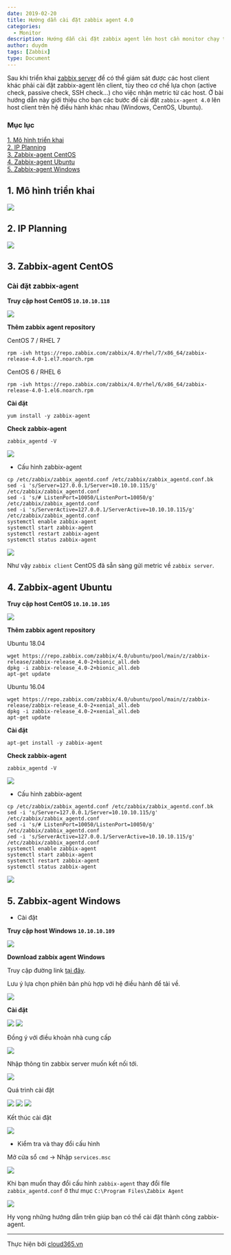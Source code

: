 ```yaml
---
date: 2019-02-20
title: Hướng dẫn cài đặt zabbix agent 4.0
categories:
  - Monitor
description: Hướng dẫn cài đặt zabbix agent lên host cần monitor chạy trên các hệ điều hành Centos, Ubuntu, Linux.
author: duydm
tags: [Zabbix]
type: Document
---
```


Sau khi triển khai <a href="https://blog.cloud365.vn/monitor/cai-dat-zabbix-4-lts-tren-centos7/" target="_blank">zabbix server</a> để có thể giám sát được các host client khác phải cài đặt zabbix-agent lên client, tùy theo cơ chế lựa chọn (active check, passive check, SSH check...) cho việc nhận metric từ các host. Ở bài hướng dẫn này giới thiệu cho bạn các bước để cài đặt `zabbix-agent 4.0` lên host client trên hệ điều hành khác nhau (Windows, CentOS, Ubuntu).

### Mục lục

[1. Mô hình triển khai](#mohinh)<br>
[2. IP Planning](#planning)<br>
[3. Zabbix-agent CentOS](#centos)<br>
[4. Zabbix-agent Ubuntu](#ubuntu)<br>
[5. Zabbix-agent Windows](#windows)<br>

<a name="mohinh"></a>
## 1. Mô hình triển khai

![](/images/img-agent-zabbix/topo-agent.png)

<a name="planning"></a>
## 2. IP Planning

![](/images/img-agent-zabbix/Screenshot_978.png)

<a name="centos"></a>
## 3. Zabbix-agent CentOS

### Cài đặt zabbix-agent

**Truy cập host CentOS `10.10.10.118`**

![](/images/img-agent-zabbix/Screenshot_980.png)

**Thêm zabbix agent repository**

CentOS 7 / RHEL 7

```
rpm -ivh https://repo.zabbix.com/zabbix/4.0/rhel/7/x86_64/zabbix-release-4.0-1.el7.noarch.rpm
```

CentOS 6 / RHEL 6

```
rpm -ivh https://repo.zabbix.com/zabbix/4.0/rhel/6/x86_64/zabbix-release-4.0-1.el6.noarch.rpm
```

**Cài đặt**

```
yum install -y zabbix-agent
```

**Check zabbix-agent**

```
zabbix_agentd -V
```
![](/images/img-agent-zabbix/Screenshot_981.png)

+ Cấu hình zabbix-agent

```
cp /etc/zabbix/zabbix_agentd.conf /etc/zabbix/zabbix_agentd.conf.bk
sed -i 's/Server=127.0.0.1/Server=10.10.10.115/g' /etc/zabbix/zabbix_agentd.conf
sed -i 's/# ListenPort=10050/ListenPort=10050/g' /etc/zabbix/zabbix_agentd.conf
sed -i 's/ServerActive=127.0.0.1/ServerActive=10.10.10.115/g' /etc/zabbix/zabbix_agentd.conf
systemctl enable zabbix-agent
systemctl start zabbix-agent
systemctl restart zabbix-agent
systemctl status zabbix-agent
```

![](/images/img-agent-zabbix/Screenshot_982.png)

Như vậy `zabbix client` CentOS đã sẵn sàng gửi metric về `zabbix server`.

<a name="ubuntu"></a>
## 4. Zabbix-agent Ubuntu

**Truy cập host CentOS `10.10.10.105`**

![](/images/img-agent-zabbix/Screenshot_983.png)

**Thêm zabbix agent repository**

Ubuntu 18.04

```
wget https://repo.zabbix.com/zabbix/4.0/ubuntu/pool/main/z/zabbix-release/zabbix-release_4.0-2+bionic_all.deb
dpkg -i zabbix-release_4.0-2+bionic_all.deb
apt-get update
```

Ubuntu 16.04

```
wget https://repo.zabbix.com/zabbix/4.0/ubuntu/pool/main/z/zabbix-release/zabbix-release_4.0-2+xenial_all.deb
dpkg -i zabbix-release_4.0-2+xenial_all.deb
apt-get update
```

**Cài đặt**

```
apt-get install -y zabbix-agent
```

**Check zabbix-agent**

```
zabbix_agentd -V
```
![](/images/img-agent-zabbix/Screenshot_984.png)

+ Cấu hình zabbix-agent

```
cp /etc/zabbix/zabbix_agentd.conf /etc/zabbix/zabbix_agentd.conf.bk
sed -i 's/Server=127.0.0.1/Server=10.10.10.115/g' /etc/zabbix/zabbix_agentd.conf
sed -i 's/# ListenPort=10050/ListenPort=10050/g' /etc/zabbix/zabbix_agentd.conf
sed -i 's/ServerActive=127.0.0.1/ServerActive=10.10.10.115/g' /etc/zabbix/zabbix_agentd.conf
systemctl enable zabbix-agent
systemctl start zabbix-agent
systemctl restart zabbix-agent
systemctl status zabbix-agent
```

![](/images/img-agent-zabbix/Screenshot_985.png)

<a name="windows"></a>
## 5. Zabbix-agent Windows

+ Cài đặt

**Truy cập host Windows `10.10.10.109`**

![](/images/img-agent-zabbix/Screenshot_990.png)

**Download zabbix agent Windows**

Truy cập đường link <a href="http://www.suiviperf.com/zabbix/old/" target="_blank">tại đây</a>.

Lưu ý lựa chọn phiên bản phù hợp với hệ điều hành để tải về.

![](/images/img-agent-zabbix/Screenshot_988.png)


**Cài đặt**

![](/images/img-agent-zabbix/Screenshot_991.png)
![](/images/img-agent-zabbix/Screenshot_992.png)

Đồng ý với điều khoản nhà cung cấp

![](/images/img-agent-zabbix/Screenshot_993.png)

Nhập thông tin zabbix server muốn kết nối tới.

![](/images/img-agent-zabbix/Screenshot_994.png)

Quá trình cài đặt

![](/images/img-agent-zabbix/Screenshot_995.png)
![](/images/img-agent-zabbix/Screenshot_996.png)
![](/images/img-agent-zabbix/Screenshot_997.png)

Kết thúc cài đặt

![](/images/img-agent-zabbix/Screenshot_998.png)

+ Kiểm tra và thay đổi cấu hình

Mở cửa sổ `cmd` -> Nhập `services.msc`

![](/images/img-agent-zabbix/Screenshot_999.png)

Khi bạn muốn thay đổi cấu hình `zabbix-agent` thay đổi file `zabbix_agentd.conf` ở thư mục `C:\Program Files\Zabbix Agent`

![](/images/img-agent-zabbix/Screenshot_1000.png)

Hy vọng những hướng dẫn trên giúp bạn có thể cài đặt thành công zabbix-agent.

---
Thực hiện bởi <a href="https://cloud365.vn/" target="_blank">cloud365.vn</a>